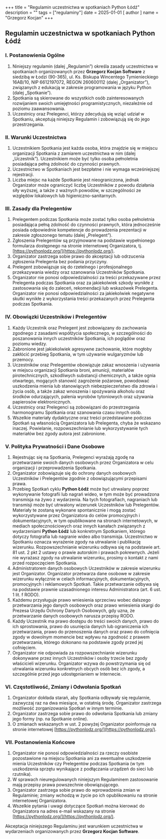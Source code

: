 +++
title = "Regulamin uczestnictwa w spotkaniach Python Łódź"
description = ""
tags = ["regulaminy"]
date = 2025-01-01
[ author ]
  name = "Grzegorz Kocjan"
+++

## Regulamin uczestnictwa w spotkaniach Python Łódź
### I. Postanowienia Ogólne

1. Niniejszy regulamin (dalej „Regulamin”) określa zasady uczestnictwa w spotkaniach organizowanych przez **Grzegorz Kocjan Software** z siedzibą w Łodzi (90-365), ul. Ks. Biskupa Wincentego Tymienieckiego 16AB/10, NIP 6612197072, REGON 260600112 (dalej „Organizator”), związanych z edukacją w zakresie programowania w języku Python (dalej „Spotkanie”).  
2. Spotkania są skierowane do wszystkich osób zainteresowanych rozwijaniem swoich umiejętności programistycznych, niezależnie od poziomu zaawansowania.  
3. Uczestnicy oraz Prelegenci, którzy zdecydują się wziąć udział w Spotkaniu, akceptują niniejszy Regulamin i zobowiązują się do jego przestrzegania.

### II. Warunki Uczestnictwa

1. Uczestnikiem Spotkania jest każda osoba, która znajdzie się w miejscu organizacji Spotkania z zamiarem uczestnictwa w nim (dalej „Uczestnik”). Uczestnikiem może być tylko osoba pełnoletnia posiadająca pełną zdolność do czynności prawnych.  
2. Uczestnictwo w Spotkaniach jest bezpłatne i nie wymaga wcześniejszej rejestracji.  
3. Liczba miejsc na każde Spotkanie jest nieograniczona, jednak Organizator może ograniczyć liczbę Uczestników z powodu działania siły wyższej, a także z ważnych powodów, w szczególności ze względów lokalowych lub higieniczno-sanitarnych.

### III. Zasady dla Prelegentów

1. Prelegentem podczas Spotkania może zostać tylko osoba pełnoletnia posiadająca pełną zdolność do czynności prawnych, która jednocześnie posiada odpowiednie kompetencje do prowadzenia prezentacji w zakresie zgłoszonego tematu (dalej „Prelegent”).  
2. Zgłoszenia Prelegentów są przyjmowane na podstawie wypełnionego formularza dostępnego na stronie internetowej Organizatora, tj. [https://pythonlodz.org/](https://pythonlodz.org/).  
3. Organizator zastrzega sobie prawo do akceptacji lub odrzucenia zgłoszenia Prelegenta bez podania przyczyny.  
4. Prelegent zobowiązuje się do rzetelnego i profesjonalnego przekazywania wiedzy oraz szanowania Uczestników Spotkania.  
5. Organizator nie ponosi odpowiedzialności za treści przekazywane przez Prelegenta podczas Spotkania oraz za jakiekolwiek szkody wynikłe z zastosowania się do zaleceń, rekomendacji lub wskazówek Prelegenta. Organizator nie ponosi odpowiedzialności za jakiekolwiek negatywne skutki wynikłe z wykorzystania treści przekazanych przez Prelegenta podczas Spotkania.

### IV. Obowiązki Uczestników i Prelegentów

1. Każdy Uczestnik oraz Prelegent jest zobowiązany do zachowania zgodnego z zasadami współżycia społecznego, w szczególności do poszanowania innych uczestników Spotkania, ich poglądów oraz poziomu wiedzy.  
2. Zabronione jest jakiekolwiek agresywne zachowanie, które mogłoby zakłócić przebieg Spotkania, w tym używanie wulgaryzmów lub przemocy.  
3. Uczestników oraz Prelegentów obowiązuje zakaz wnoszenia i używania w miejscu organizacji Spotkania broni, amunicji, materiałów pirotechnicznych, szkodliwych substancji chemicznych, a także ognia otwartego, mogących stanowić zagrożenie pożarowe, powodować uszkodzenia mienia lub stanowiących niebezpieczeństwo dla zdrowia i życia osób, a także zakaz wnoszenia i spożywania alkoholu oraz środków odurzających, palenia wyrobów tytoniowych oraz używania papierosów elektronicznych.  
4. Uczestnicy oraz Prelegenci są zobowiązani do przestrzegania harmonogramu Spotkania oraz szanowania czasu innych osób.  
5. Wszelkie materiały dydaktyczne oraz treści przedstawiane podczas Spotkań są własnością Organizatora lub Prelegenta, chyba że wskazano inaczej. Powielanie, rozpowszechnianie lub wykorzystywanie tych materiałów bez zgody autora jest zabronione.

### V. Polityka Prywatności i Dane Osobowe

1. Rejestrując się na Spotkania, Prelegenci wyrażają zgodę na przetwarzanie swoich danych osobowych przez Organizatora w celu organizacji i przeprowadzenia Spotkania.  
2. Organizator zobowiązuje się do ochrony danych osobowych Uczestników i Prelegentów zgodnie z obowiązującymi przepisami prawa.  
3. Przebieg Spotkań cyklu **Python Łódź** może być utrwalany poprzez wykonywanie fotografii lub nagrań wideo, w tym może być prowadzona transmisja na żywo z wydarzenia. Na tych fotografiach, nagraniach lub transmisji może być utrwalony wizerunek Uczestników lub Prelegentów. Materiały te zostaną wykonane spontanicznie i mogą zostać wykorzystywane przez Organizatora do celów promocyjnych i dokumentacyjnych, w tym opublikowane na stronach internetowych, w mediach społecznościowych oraz innych kanałach związanych z wydarzeniami **Python Łódź** lub konkretnym Spotkaniem, którego dotyczy fotografia lub nagranie wideo albo transmisja. Uczestnictwo w Spotkaniu oznacza wyrażenie zgody na utrwalanie i publikację wizerunku. Rozpowszechnianie wizerunku odbywa się na podstawie art. 81 ust. 2 pkt 2 ustawy o prawie autorskim i prawach pokrewnych. Jeżeli nie wyrażasz zgody na utrwalanie wizerunku, prosimy o kontakt z nami przed rozpoczęciem Spotkania.  
4. Administratorem danych osobowych Uczestników w zakresie wizerunku jest Organizator. Organizator przetwarza dane osobowe w zakresie wizerunku wyłącznie w celach informacyjnych, dokumentacyjnych, promocyjnych i reklamowych Spotkań. Takie przetwarzanie odbywa się na podstawie prawnie uzasadnionego interesu Administratora (art. 6 ust. 1 lit. f RODO).  
5. Każdemu przysługuje prawo wniesienia sprzeciwu wobec dalszego przetwarzania jego danych osobowych oraz prawo wniesienia skargi do Prezesa Urzędu Ochrony Danych Osobowych, gdy uzna, że przetwarzanie danych osobowych narusza przepisy RODO.  
6. Każdy Uczestnik ma prawo dostępu do treści swoich danych, prawo do ich sprostowania, prawo do usunięcia danych lub ograniczenia ich przetwarzania, prawo do przenoszenia danych oraz prawo do cofnięcia zgody w dowolnym momencie bez wpływu na zgodność z prawem przetwarzania, którego dokonano na podstawie zgody przed jej cofnięciem.  
7. Organizator nie odpowiada za rozpowszechnianie wizerunku dokonywane przez innych Uczestników i osoby trzecie bez zgody właścicieli wizerunku. Organizator wzywa do powstrzymania się od utrwalania wizerunku konkretnych obcych osób bez ich zgody, a szczególnie przed jego udostępnianiem w Internecie.

### VI. Częstotliwość, Zmiany i Odwołania Spotkań

1. Organizator dokłada starań, aby Spotkania odbywały się regularnie, zazwyczaj raz na dwa miesiące, w ostatnią środę. Organizator zastrzega możliwość zorganizowania Spotkań w innym terminie.  
2. Organizator zastrzega sobie prawo do odwołania Spotkania lub zmiany jego formy (np. na Spotkanie online).  
3. O zmianach wskazanych w ust. 2 powyżej Organizator poinformuje na stronie internetowej [https://pythonlodz.org/](https://pythonlodz.org/).

### VII. Postanowienia Końcowe

1. Organizator nie ponosi odpowiedzialności za rzeczy osobiste pozostawione na miejscu Spotkania ani za ewentualne uszkodzenie mienia Uczestników czy Prelegentów podczas Spotkania (w tym uszkodzenia sprzętu wynikające z podłączania urządzeń do sieci lub rzutnika).  
2. W sprawach nieuregulowanych niniejszym Regulaminem zastosowanie mają przepisy prawa powszechnie obowiązującego.  
3. Organizator zastrzega sobie prawo do wprowadzenia zmian w Regulaminie; zmiany wchodzą w życie po ich opublikowaniu na stronie internetowej Organizatora.  
4. Wszelkie pytania i uwagi dotyczące Spotkań można kierować do Organizatora na adres e-mail wskazany na stronie [https://pythonlodz.org/](https://pythonlodz.org/).

Akceptacja niniejszego Regulaminu jest warunkiem uczestnictwa w wydarzeniach organizowanych przez **Grzegorz Kocjan Software**.


